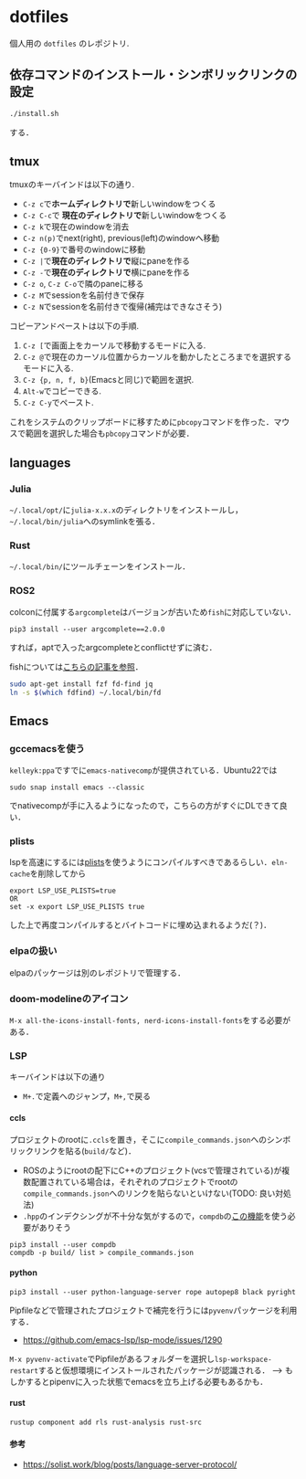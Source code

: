 # dotfiles

個人用の `dotfiles` のレポジトリ.

## 依存コマンドのインストール・シンボリックリンクの設定

```bash
./install.sh
```

する．

## tmux

tmuxのキーバインドは以下の通り.

- `C-z c`で**ホームディレクトリで**新しいwindowをつくる
- `C-z C-c`で **現在のディレクトリで**新しいwindowをつくる
- `C-z k`で現在のwindowを消去
- `C-z n(p)`でnext(right), previous(left)のwindowへ移動
- `C-z {0-9}`で番号のwindowに移動
- `C-z |`で**現在のディレクトリで**縦にpaneを作る
- `C-z -`で**現在のディレクトリで**横にpaneを作る
- `C-z o`, `C-z C-o`で隣のpaneに移る
- `C-z M`でsessionを名前付きで保存
- `C-z N`でsessionを名前付きで復帰(補完はできなさそう)

コピーアンドペーストは以下の手順.

1. `C-z [`で画面上をカーソルで移動するモードに入る.
2. `C-z @`で現在のカーソル位置からカーソルを動かしたところまでを選択するモードに入る.
3. `C-z {p, n, f, b}`(Emacsと同じ)で範囲を選択.
4. `Alt-w`でコピーできる.
5. `C-z C-y`でペースト.

これをシステムのクリップボードに移すために`pbcopy`コマンドを作った．マウスで範囲を選択した場合も`pbcopy`コマンドが必要．

## languages

### Julia

`~/.local/opt/`に`julia-x.x.x`のディレクトリをインストールし，`~/.local/bin/julia`へのsymlinkを張る．

### Rust

`~/.local/bin/`にツールチェーンをインストール．

### ROS2

colconに付属する`argcomplete`はバージョンが古いため`fish`に対応していない．

```
pip3 install --user argcomplete==2.0.0
```

すれば，aptで入ったargcompleteとconflictせずに済む．

fishについては[こちらの記事を参照](https://zenn.dev/kenji_miyake/articles/c149cc1f17e168)．

```bash
sudo apt-get install fzf fd-find jq
ln -s $(which fdfind) ~/.local/bin/fd
```

## Emacs

### gccemacsを使う

`kelleyk:ppa`ですでに`emacs-nativecomp`が提供されている．Ubuntu22では

```
sudo snap install emacs --classic
```

でnativecompが手に入るようになったので，こちらの方がすぐにDLできて良い．

### plists

lspを高速にするには[plists](https://emacs-lsp.github.io/lsp-mode/page/performance/#use-plists-for-deserialization)を使うようにコンパイルすべきであるらしい．`eln-cache`を削除してから

```
export LSP_USE_PLISTS=true
OR
set -x export LSP_USE_PLISTS true
```

した上で再度コンパイルするとバイトコードに埋め込まれるようだ(？)．

### elpaの扱い

elpaのパッケージは別のレポジトリで管理する．

### doom-modelineのアイコン

`M-x all-the-icons-install-fonts, nerd-icons-install-fonts`をする必要がある．

### LSP

キーバインドは以下の通り

- `M+.`で定義へのジャンプ，`M+,`で戻る

#### ccls

プロジェクトのrootに`.ccls`を置き，そこに`compile_commands.json`へのシンボリックリンクを貼る(`build/`など)．
- ROSのようにrootの配下にC++のプロジェクト(vcsで管理されている)が複数配置されている場合は，それぞれのプロジェクトでrootの`compile_commands.json`へのリンクを貼らないといけない(TODO: 良い対処法)
- `.hpp`のインデクシングが不十分な気がするので，`compdb`の[この機能](https://github.com/Sarcasm/compdb#generate-a-compilation-database-with-header-files)を使う必要がありそう

```
pip3 install --user compdb
compdb -p build/ list > compile_commands.json
```

#### python

```
pip3 install --user python-language-server rope autopep8 black pyright
```

Pipfileなどで管理されたプロジェクトで補完を行うには`pyvenv`パッケージを利用する．

- https://github.com/emacs-lsp/lsp-mode/issues/1290

`M-x pyvenv-activate`でPipfileがあるフォルダーを選択し`lsp-workspace-restart`すると仮想環境にインストールされたパッケージが認識される． --> もしかするとpipenvに入った状態でemacsを立ち上げる必要もあるかも．

#### rust

```
rustup component add rls rust-analysis rust-src
```

#### 参考

- https://solist.work/blog/posts/language-server-protocol/
